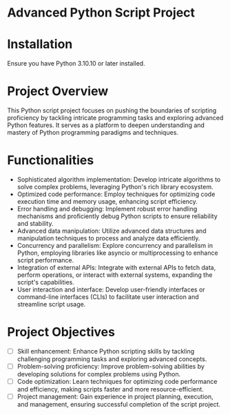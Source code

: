 # Advanced Python Script Project

# Installation

Ensure you have Python 3.10.10 or later installed.

# Project Overview

This Python script project focuses on pushing the boundaries of scripting proficiency by tackling intricate programming tasks and exploring advanced Python features. It serves as a platform to deepen understanding and mastery of Python programming paradigms and techniques.

# Functionalities

- Sophisticated algorithm implementation: Develop intricate algorithms to solve complex problems, leveraging Python's rich library ecosystem.
- Optimized code performance: Employ techniques for optimizing code execution time and memory usage, enhancing script efficiency.
- Error handling and debugging: Implement robust error handling mechanisms and proficiently debug Python scripts to ensure reliability and stability.
- Advanced data manipulation: Utilize advanced data structures and manipulation techniques to process and analyze data efficiently.
- Concurrency and parallelism: Explore concurrency and parallelism in Python, employing libraries like asyncio or multiprocessing to enhance script performance.
- Integration of external APIs: Integrate with external APIs to fetch data, perform operations, or interact with external systems, expanding the script's capabilities.
- User interaction and interface: Develop user-friendly interfaces or command-line interfaces (CLIs) to facilitate user interaction and streamline script usage.

# Project Objectives

- [ ] Skill enhancement: Enhance Python scripting skills by tackling challenging programming tasks and exploring advanced concepts.
- [ ] Problem-solving proficiency: Improve problem-solving abilities by developing solutions for complex problems using Python.
- [ ] Code optimization: Learn techniques for optimizing code performance and efficiency, making scripts faster and more resource-efficient.
- [ ] Project management: Gain experience in project planning, execution, and management, ensuring successful completion of the script project.